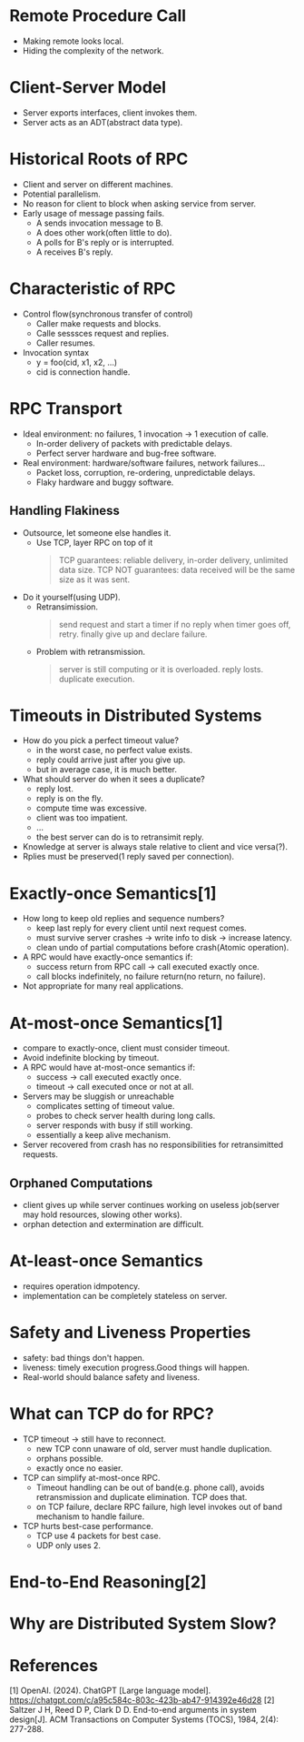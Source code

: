 # Remote Procedure Call
- Making remote looks local.
- Hiding the complexity of the network.

# Client-Server Model
- Server exports interfaces, client invokes them.
- Server acts as an ADT(abstract data type).

# Historical Roots of RPC
- Client and server on different machines.
- Potential parallelism.
- No reason for client to block when asking service from server.
- Early usage of message passing fails.
    - A sends invocation message to B.
    - A does other work(often little to do).
    - A polls for B's reply or is interrupted.
    - A receives B's reply.

# Characteristic of RPC
- Control flow(synchronous transfer of control)
    - Caller make requests and blocks.
    - Calle sesssces request and replies. 
    - Caller resumes.
- Invocation syntax
    - y = foo(cid, x1, x2, ...)
    - cid is connection handle.

# RPC Transport
- Ideal environment: no failures, 1 invocation -> 1 execution of calle.
    - In-order delivery of packets with predictable delays.
    - Perfect server hardware and bug-free software.
- Real environment: hardware/software failures, network failures...
    - Packet loss, corruption, re-ordering, unpredictable delays.
    - Flaky hardware and buggy software.

## Handling Flakiness
- Outsource, let someone else handles it.
    - Use TCP, layer RPC on top of it
        > TCP guarantees: reliable delivery, in-order delivery, unlimited data size.
        > TCP NOT guarantees: data received will be the same size as it was sent.
- Do it yourself(using UDP).
    - Retransimission. 
        > send request and start a timer
        > if no reply when timer goes off, retry.
        > finally give up and declare failure.
    - Problem with retransmission.
        > server is still computing or it is overloaded.
        > reply losts.
        > duplicate execution.

# Timeouts in Distributed Systems
- How do you pick a perfect timeout value?
    - in the worst case, no perfect value exists.
    - reply could arrive just after you give up.
    - but in average case, it is much better.
- What should server do when it sees a duplicate?
    - reply lost.
    - reply is on the fly.
    - compute time was excessive.
    - client was too impatient.
    - ... 
    - the best server can do is to retransimit reply.
- Knowledge at server is always stale relative to client and vice versa(?).
- Rplies must be preserved(1 reply saved per connection). 

# Exactly-once Semantics[1]
- How long to keep old replies and sequence numbers?
    - keep last reply for every client until next request comes.
    - must survive server crashes -> write info to disk -> increase latency.
    - clean undo of partial computations before crash(Atomic operation).
- A RPC would have exactly-once semantics if:
    - success return from RPC call -> call executed exactly once.
    - call blocks indefinitely, no failure return(no return, no failure). 
- Not appropriate for many real applications.

# At-most-once Semantics[1]
- compare to exactly-once, client must consider timeout.
- Avoid indefinite blocking by timeout.
- A RPC would have at-most-once semantics if:
    - success -> call executed exactly once.
    - timeout -> call executed once or not at all. 
- Servers may be sluggish or unreachable
    - complicates setting of timeout value.
    - probes to check server health during long calls.
    - server responds with busy if still working.
    - essentially a keep alive mechanism.
- Server recovered from crash has no responsibilities for retransimitted requests.

## Orphaned Computations
- client gives up while server continues working on useless job(server may hold resources, slowing other works).
- orphan detection and extermination are difficult. 

# At-least-once Semantics
- requires operation idmpotency.
- implementation can be completely stateless on server.

# Safety and Liveness Properties
- safety: bad things don't happen.
- liveness: timely execution progress.Good things will happen.
- Real-world should balance safety and liveness.

# What can TCP do for RPC?
- TCP timeout -> still have to reconnect.
    - new TCP conn unaware of old, server must handle duplication.
    - orphans possible.
    - exactly once no easier.
- TCP can simplify at-most-once RPC.
    - Timeout handling can be out of band(e.g. phone call), avoids retransmission and duplicate elimination. TCP does that.
    - on TCP failure, declare RPC failure, high level invokes out of band mechanism to handle failure.
- TCP hurts best-case performance.
    - TCP use 4 packets for best case.
    - UDP only uses 2.

# End-to-End Reasoning[2]

# Why are Distributed System Slow?


# References
[1] OpenAI. (2024). ChatGPT [Large language model]. https://chatgpt.com/c/a95c584c-803c-423b-ab47-914392e46d28
[2] Saltzer J H, Reed D P, Clark D D. End-to-end arguments in system design[J]. ACM Transactions on Computer Systems (TOCS), 1984, 2(4): 277-288.
